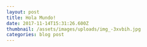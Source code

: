 ```yaml
---
layout: post
title: Hola Mundo!
date: 2017-11-14T15:31:26.600Z
thumbnail: /assets/images/uploads/img_-3xvbih.jpg
categories: blog post
---
```

#
